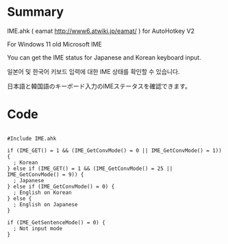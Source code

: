 # Summary

IME.ahk ( eamat http://www6.atwiki.jp/eamat/ ) for AutoHotkey V2

For Windows 11 old Microsoft IME

You can get the IME status for Japanese and Korean keyboard input.

일본어 및 한국어 키보드 입력에 대한 IME 상태를 확인할 수 있습니다.

日本語と韓国語のキーボード入力のIMEステータスを確認できます。

# Code

```AutoHotkey

#Include IME.ahk

if (IME_GET() = 1 && (IME_GetConvMode() = 0 || IME_GetConvMode() = 1)) {
  ; Korean
} else if (IME_GET() = 1 && (IME_GetConvMode() = 25 || IME_GetConvMode() = 9)) {
  ; Japanese
} else if (IME_GetConvMode() = 0) {
  ; English on Korean
} else {
  ; English on Japanese
}

if (IME_GetSentenceMode() = 0) {
  ; Not input mode
}
```
